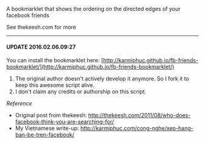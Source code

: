 A bookmarklet that shows the ordering on the directed edges of your facebook friends

See thekeesh.com for more

------

#### UPDATE 2016.02.06.09:27

You can install the bookmarklet here: [http://karmiphuc.github.io/fb-friends-bookmarklet/](http://karmiphuc.github.io/fb-friends-bookmarklet/)

1. The original author doesn't actively develop it anymore. So I fork it to keep this awesome script alive.
2. I don't claim any credits or authorship on this script.

*Reference*

* Original post from thekeesh: http://thekeesh.com/2011/08/who-does-facebook-think-you-are-searching-for/
* My Vietnamese write-up: http://karmiphuc.com/cong-nghe/xep-hang-ban-be-tren-facebook/
